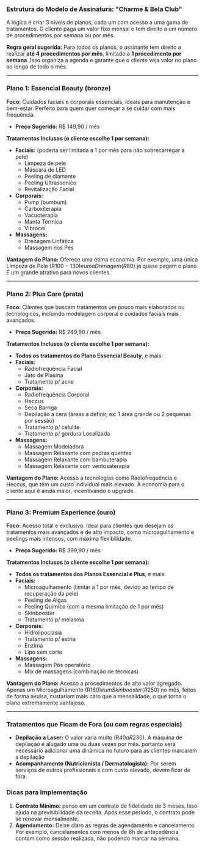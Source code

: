 ### Estrutura do Modelo de Assinatura: "Charme & Bela Club"

A lógica é criar 3 níveis de planos, cada um com acesso a uma gama de tratamentos. O cliente paga um valor fixo mensal e tem direito a um número de procedimentos por semana ou por mês.

**Regra geral sugerida:** Para todos os planos, o assinante tem direito a realizar **até 4 procedimentos por mês**, limitado a **1 procedimento por semana**. Isso organiza a agenda e garante que o cliente veja valor no plano ao longo de todo o mês.

---

### Plano 1: Essencial Beauty (bronze)

**Foco:** Cuidados faciais e corporais essenciais, ideais para manutenção e bem-estar. Perfeito para quem quer começar a se cuidar com mais frequência.

* **Preço Sugerido:** R$ 149,90 / mês

**Tratamentos Inclusos (o cliente escolhe 1 por semana):**

* **Faciais:** (poderia ser limitada a 1 por mês para não sobrecarregar a pele)
    * Limpeza de pele 
    * Máscara de LED
    * Peeling de diamante 
    * Peeling Ultrassonico
    * Revitalização Facial
* **Corporais:**
    * Pump (bumbum)
    * Carboxiterapia
    * Vacuoterapia
    * Manta Térmica
    * Vibrocel
* **Massagens:**
    * Drenagem Linfática
    * Massagem nos Pés

**Vantagem do Plano:** Oferece uma ótima economia. Por exemplo, uma única Limpeza de Pele (R$100-130) e uma Drenagem (R$80) já quase pagam o plano. É um grande atrativo para novos clientes.

---

### Plano 2: Plus Care (prata)

**Foco:** Clientes que buscam tratamentos um pouco mais elaborados ou tecnológicos, incluindo modelagem corporal e cuidados faciais mais avançados.

* **Preço Sugerido:** R$ 249,90 / mês

**Tratamentos Inclusos (o cliente escolhe 1 por semana):**

* **Todos os tratamentos do Plano Essencial Beauty**, e mais:
* **Faciais:**
    * Radiofrequência Facial
    * Jato de Plasma
    * Tratamento p/ acne
* **Corporais:**
    * Radiofrequência Corporal
    * Heccus
    * Seca Barriga
    * Depilação a cera (áreas a definir, ex: 1 área grande ou 2 pequenas por sessão)
    * Tratamento p/ celulite
    * Tratamento p/ gordura Localizada
* **Massagens:**
    * Massagem Modeladora
    * Massagem Relaxante com pedras quentes
    * Massagem Relaxante com bambuterapia
    * Massagem Relaxante com ventosaterapia

**Vantagem do Plano:** Acesso a tecnologias como Radiofrequência e Heccus, que têm um custo individual mais elevado. A economia para o cliente aqui é ainda maior, incentivando o upgrade.

---

### Plano 3: Premium Experience (ouro)

**Foco:** Acesso total e exclusivo. Ideal para clientes que desejam os tratamentos mais avançados e de alto impacto, como microagulhamento e peelings mais intensos, com máxima flexibilidade.

* **Preço Sugerido:** R$ 399,90 / mês

**Tratamentos Inclusos (o cliente escolhe 1 por semana):**

* **Todos os tratamentos dos Planos Essencial e Plus**, e mais:
* **Faciais:**
    * Microagulhamento (limitar a 1 por mês, devido ao tempo de recuperação da pele)
    * Peeling de Algas
    * Peeling Químico (com a mesma limitação de 1 por mês)
    * Skinbooster
    * Tratamento p/ melasma
* **Corporais:**
    * Hidrolipoclasia
    * Tratamento p/ estria
    * Enzima
    * Lipo sem corte
* **Massagens:**
    * Massagem Pós operatório
    * Mix de massagens (combinação de técnicas)

**Vantagem do Plano:** Acesso a procedimentos de alto valor agregado. Apenas um Microagulhamento (R$180) e um Skinbooster (R$250) no mês, feitos de forma avulsa, custariam mais caro que a mensalidade, o que torna o plano extremamente vantajoso.

---

### Tratamentos que Ficam de Fora (ou com regras especiais)

* **Depilação a Laser:** O valor varia muito (R$40 a R$230). A máquina de depilação é alugado uma ou duas vezes por mês. portanto será necessário adicionar uma dinâmica no futuro para as clientes marcarem a depilação
* **Acompanhamento (Nutricionista / Dermatologista):** Por serem serviços de outros profissionais e com custo elevado, devem ficar de fora.

### Dicas para Implementação

1.  **Contrato Mínimo:** penso em um contrato de fidelidade de 3 meses. Isso ajuda na previsibilidade da receita. Após esse período, o contrato pode se renovar mensalmente.
2.  **Agendamento:** Deixe claro as regras de agendamento e cancelamento. Por exemplo, cancelamentos com menos de 8h de antecedência contam como sessão realizada, não podendo marcar na semana. 

